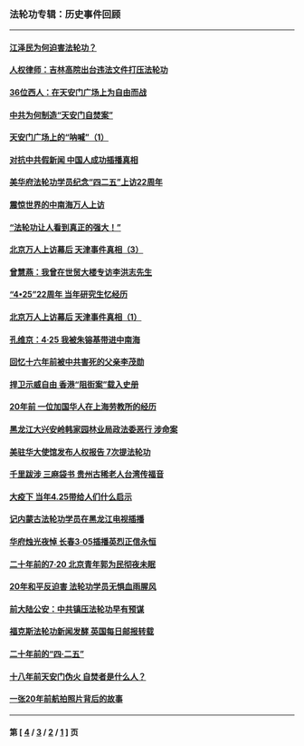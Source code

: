 ### 法轮功专辑：历史事件回顾
---
#### [江泽民为何迫害法轮功？](../../pages/nf5793/n13876324.md?07090430) 
#### [人权律师：吉林高院出台违法文件打压法轮功](../../pages/nf5793/n13825665.md?07090430) 
#### [36位西人：在天安门广场上为自由而战](../../pages/nf5793/n13390029.md?07090430) 
#### [中共为何制造“天安门自焚案”](../../pages/nf5793/n13183270.md?07090430) 
#### [天安门广场上的“呐喊”（1）](../../pages/nf5793/n13105277.md?07090430) 
#### [对抗中共假新闻 中国人成功插播真相](../../pages/nf5793/n12910618.md?07090430) 
#### [美华府法轮功学员纪念“四二五”上访22周年](../../pages/nf5793/n12904445.md?07090430) 
#### [震惊世界的中南海万人上访](../../pages/nf5793/n12903976.md?07090430) 
#### [“法轮功让人看到真正的强大！”](../../pages/nf5793/n12903195.md?07090430) 
#### [北京万人上访幕后 天津事件真相（3）](../../pages/nf5793/n12902807.md?07090430) 
#### [曾慧燕：我曾在世贸大楼专访李洪志先生](../../pages/nf5793/n12898729.md?07090430) 
#### [“4•25”22周年 当年研究生忆经历](../../pages/nf5793/n12894152.md?07090430) 
#### [北京万人上访幕后 天津事件真相（1）](../../pages/nf5793/n12885174.md?07090430) 
#### [孔维京：4·25 我被朱镕基带进中南海](../../pages/nf5793/n12864987.md?07090430) 
#### [回忆十六年前被中共害死的父亲李茂勋](../../pages/nf5793/n12880270.md?07090430) 
#### [捍卫示威自由 香港“阻街案”载入史册](../../pages/nf5793/n12811245.md?07090430) 
#### [20年前 一位加国华人在上海劳教所的经历](../../pages/nf5793/n12707932.md?07090430) 
#### [黑龙江大兴安岭韩家园林业局政法委恶行 涉命案](../../pages/nf5793/n12622815.md?07090430) 
#### [美驻华大使馆发布人权报告 7次提法轮功](../../pages/nf5793/n12520541.md?07090430) 
#### [千里跋涉 三麻袋书 贵州古稀老人台湾传福音](../../pages/nf5793/n12198750.md?07090430) 
#### [大疫下 当年4.25带给人们什么启示](../../pages/nf5793/n12058565.md?07090430) 
#### [记内蒙古法轮功学员在黑龙江电视插播](../../pages/nf5793/n11699194.md?07090430) 
#### [华府烛光夜悼 长春3·05插播英烈正信永恒](../../pages/nf5793/n11397432.md?07090430) 
#### [二十年前的7·20 北京青年郭为民彻夜未眠](../../pages/nf5793/n11354195.md?07090430) 
#### [20年和平反迫害 法轮功学员无惧血雨腥风](../../pages/nf5793/n11348279.md?07090430) 
#### [前大陆公安：中共镇压法轮功早有预谋](../../pages/nf5793/n11352168.md?07090430) 
#### [福克斯法轮功新闻发酵  英国每日邮报转载](../../pages/nf5793/n11285952.md?07090430) 
#### [二十年前的“四·二五”](../../pages/nf5793/n11207639.md?07090430) 
#### [十八年前天安门伪火 自焚者是什么人？](../../pages/nf5793/n10996556.md?07090430) 
#### [一张20年前航拍照片背后的故事](../../pages/nf5793/n10693797.md?07090430) 

---
#### 第 [ [4](./4.md?07090430) / [3](./3.md?07090430) / [2](./2.md?07090430) / [1](./1.md?07090430) ] 页
